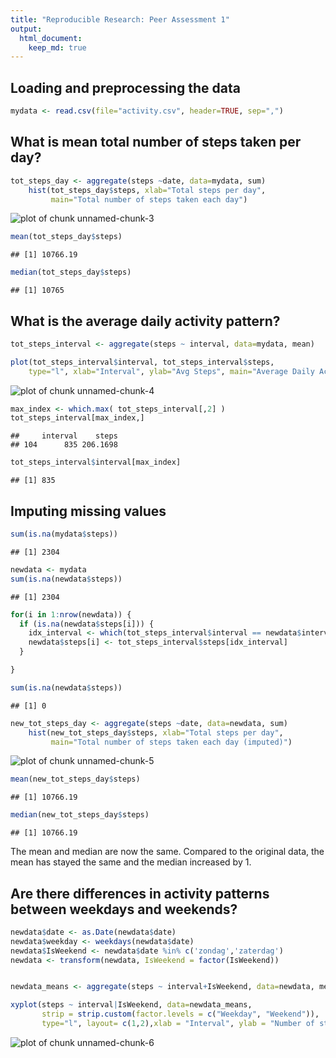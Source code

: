 ```yaml
---
title: "Reproducible Research: Peer Assessment 1"
output: 
  html_document:
    keep_md: true
---
```



## Loading and preprocessing the data

```r
mydata <- read.csv(file="activity.csv", header=TRUE, sep=",")
```
## What is mean total number of steps taken per day?

```r
tot_steps_day <- aggregate(steps ~date, data=mydata, sum)
    hist(tot_steps_day$steps, xlab="Total steps per day", 
         main="Total number of steps taken each day")
```

![plot of chunk unnamed-chunk-3](figure/unnamed-chunk-3-1.png) 

```r
mean(tot_steps_day$steps)
```

```
## [1] 10766.19
```

```r
median(tot_steps_day$steps)
```

```
## [1] 10765
```

## What is the average daily activity pattern?

```r
tot_steps_interval <- aggregate(steps ~ interval, data=mydata, mean)

plot(tot_steps_interval$interval, tot_steps_interval$steps, 
    type="l", xlab="Interval", ylab="Avg Steps", main="Average Daily Activity")
```

![plot of chunk unnamed-chunk-4](figure/unnamed-chunk-4-1.png) 

```r
max_index <- which.max( tot_steps_interval[,2] )
tot_steps_interval[max_index,]
```

```
##     interval    steps
## 104      835 206.1698
```

```r
tot_steps_interval$interval[max_index]
```

```
## [1] 835
```





## Imputing missing values

```r
sum(is.na(mydata$steps))
```

```
## [1] 2304
```

```r
newdata <- mydata
sum(is.na(newdata$steps))
```

```
## [1] 2304
```

```r
for(i in 1:nrow(newdata)) {
  if (is.na(newdata$steps[i])) {
    idx_interval <- which(tot_steps_interval$interval == newdata$interval[i])
    newdata$steps[i] <- tot_steps_interval$steps[idx_interval]
  }

}

sum(is.na(newdata$steps))
```

```
## [1] 0
```

```r
new_tot_steps_day <- aggregate(steps ~date, data=newdata, sum)
    hist(new_tot_steps_day$steps, xlab="Total steps per day", 
         main="Total number of steps taken each day (imputed)")
```

![plot of chunk unnamed-chunk-5](figure/unnamed-chunk-5-1.png) 

```r
mean(new_tot_steps_day$steps)
```

```
## [1] 10766.19
```

```r
median(new_tot_steps_day$steps)
```

```
## [1] 10766.19
```

The mean and median are now the same.
Compared to the original data, the mean has stayed the same and the median increased by 1.

## Are there differences in activity patterns between weekdays and weekends?


```r
newdata$date <- as.Date(newdata$date)
newdata$weekday <- weekdays(newdata$date)
newdata$IsWeekend <- newdata$date %in% c('zondag','zaterdag')
newdata <- transform(newdata, IsWeekend = factor(IsWeekend))


newdata_means <- aggregate(steps ~ interval+IsWeekend, data=newdata, mean)

xyplot(steps ~ interval|IsWeekend, data=newdata_means, 
       strip = strip.custom(factor.levels = c("Weekday", "Weekend")),
       type="l", layout= c(1,2),xlab = "Interval", ylab = "Number of steps")
```

![plot of chunk unnamed-chunk-6](figure/unnamed-chunk-6-1.png) 



